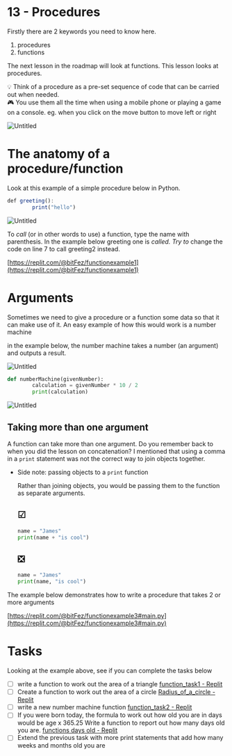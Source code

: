 # 13 - Procedures

Firstly there are 2 keywords you need to know here.

1. procedures
2. functions

The next lesson in the roadmap will look at functions. This lesson looks at procedures.

<aside>
💡 Think of a procedure as a pre-set sequence of code that can be carried out when needed.

<aside>
🎮 You use them all the time when using a mobile phone or playing a game on a console. eg. when you click on the move button to move left or right

![Untitled](13%20-%20Procedures%20e779162f7bc84ae181deb64f096a9415/Untitled.png)

</aside>

</aside>

# The anatomy of a procedure/function

Look at this example of a simple procedure below in Python.

```jsx
def greeting():
		print("hello")
```

![Untitled](13%20-%20Procedures%20e779162f7bc84ae181deb64f096a9415/Untitled%201.png)

To *call* (or in other words to use) a function, type the name with parenthesis. In the example below greeting one is *called. Try to* change the code on line 7 to call greeting2 instead.

[https://replit.com/@bitFez/functionexample1](https://replit.com/@bitFez/functionexample1)

# Arguments

Sometimes we need to give a procedure or a function some data so that it can make use of it. An easy example of how this would work is a number machine

in the example below, the number machine takes a number (an argument) and outputs a result.

![Untitled](13%20-%20Procedures%20e779162f7bc84ae181deb64f096a9415/Untitled%202.png)

```python
def numberMachine(givenNumber):
		calculation = givenNumber * 10 / 2
		print(calculation)
```

![Untitled](13%20-%20Procedures%20e779162f7bc84ae181deb64f096a9415/Untitled%203.png)

## Taking more than one argument

A function can take more than one argument. Do you remember back to when you did the lesson on concatenation? I mentioned that using a comma in a `print` statement was not the correct way to join objects together. 

- Side note: passing objects to a `print` function
    
    Rather than joining objects, you would be passing them to the function as separate arguments.
    
    ## ☑
    
    ```python
    name = "James"
    print(name + "is cool")
    ```
    
    ## ❎
    
    ```python
    name = "James"
    print(name, "is cool")
    ```
    

The example below demonstrates how to write a procedure that takes 2 or more arguments

[https://replit.com/@bitFez/functionexample3#main.py](https://replit.com/@bitFez/functionexample3#main.py)

# Tasks

Looking at the example above, see if you can complete the tasks below

- [ ]  write a function to work out the area of a triangle [function_task1 - Replit](https://replit.com/@bitFez/functiontask1#main.py)
- [ ]  Create a function to work out the area of a circle [Radius_of_a_circle - Replit](https://replit.com/@bitFez/Radiusofacircle#main.py)
- [ ]  write a new number machine function [function_task2 - Replit](https://replit.com/@bitFez/functiontask2#main.py)
- [ ]  If you were born today, the formula to work out how old you are in days would be age x 365.25 Write a function to report out how many days old you are.  [functions days old - Replit](https://replit.com/@bitFez/functions-days-old#main.py)
- [ ]  Extend the previous task with more print statements that add how many weeks and months old you are